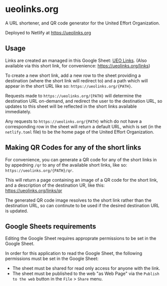 # ueolinks.org

A URL shortener, and QR code generator for the United Effort Organization.

Deployed to Netlify at https://ueolinks.org 

## Usage

Links are created an managed in this Google Sheet: [UEO Links](https://docs.google.com/spreadsheets/d/14x_OV2siy3bny7SsjwjCLFf6HtohPgg9A86mf7XNJ4Y/edit?gid=0#gid=0).
(Also available via this short link, for convenience: https://ueolinks.org/links)

To create a new short link, add a new row to the sheet providing a destination (where the short link will redirect to) and a path which will appear in the short URL like so: `https://ueolinks.org/{PATH}`.

Requests made to `https://ueolinks.org/{PATH}` will determine the destination URL on-demand, and redirect the user to the destination URL, so updates to this sheet will be reflected in the short links available immediately.

Any requests to `https://ueolinks.org/{PATH}` which do not have a corresponding row in the sheet will return a default URL, which is set (in the `netlify.toml` file) to be the home page of the United Effort Organization.

## Making QR Codes for any of the short links

For convenience, you can generate a QR code for any of the short links in by appedning `/qr` to any of the available short links, like so: `https://ueolinks.org/{PATH}/qr`.

This will return a page containing an image of a QR code for the short link, and a description of the destination UR, like this: https://ueolinks.org/links/qr

The generated QR code image resolves to the short link rather than the destination URL, so can continute to be used if the desired destination URL is updated.


## Google Sheets requirements

Editing the Google Sheet requires approprate permissions to be set in the Google Sheet.

In order for this application to read the Google Sheet, the following permissions must be set in the Google Sheet:

- The sheet must be shared for read only access for anyone with the link.
- The sheet must be published to the web "as Web Page" via the `Publish to the web` button in the `File` > `Share` menu.

